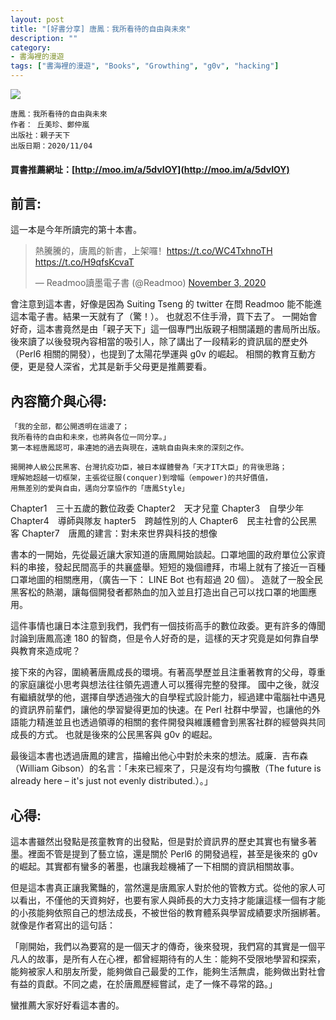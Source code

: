 ```yaml
---
layout: post
title: "[好書分享] 唐鳳：我所看待的自由與未來"
description: ""
category: 
- 書海裡的漫遊
tags: ["書海裡的漫遊", "Books", "Growthing", "g0v", "hacking"]
---
```


<div><a href="http://moo.im/a/1hsPQX" title="唐鳳：我所看待的自由與未來"><img src="https://cdn.readmoo.com/cover/a9/chb3ig4_210x315.jpg?v=0"></a></div>

```
唐鳳：我所看待的自由與未來
作者： 丘美珍、鄭仲嵐  
出版社：親子天下 
出版日期：2020/11/04 
```

#### 買書推薦網址：[http://moo.im/a/5dvIOY](http://moo.im/a/5dvIOY)

## 前言:

這一本是今年所讀完的第十本書。 

<blockquote class="twitter-tweet"><p lang="zh" dir="ltr">熱騰騰的，唐鳳的新書，上架囉！<a href="https://t.co/WC4TxhnoTH">https://t.co/WC4TxhnoTH</a> <a href="https://t.co/H9qfsKcvaT">https://t.co/H9qfsKcvaT</a></p>&mdash; Readmoo讀墨電子書 (@Readmoo) <a href="https://twitter.com/Readmoo/status/1323658517723574272?ref_src=twsrc%5Etfw">November 3, 2020</a></blockquote> <script async src="https://platform.twitter.com/widgets.js" charset="utf-8"></script>

會注意到這本書，好像是因為 Suiting Tseng 的 twitter 在問 Readmoo 能不能進這本電子書。結果一天就有了（驚！）。 也就忍不住手滑，買下去了。
一開始會好奇，這本書竟然是由「親子天下」這一個專門出版親子相關議題的書局所出版。後來讀了以後發現內容相當的吸引人，除了講出了一段精彩的資訊屆的歷史外（Perl6 相關的開發），也提到了太陽花學運與 g0v 的崛起。 相關的教育互動方便，更是發人深省，尤其是新手父母更是推薦要看。


## 內容簡介與心得:

```
「我的全部，都公開透明在這邊了；
我所看待的自由和未來，也將與各位一同分享。」
第一本經唐鳳認可，串連她的過去與現在，遠眺自由與未來的深刻之作。
 
揭開神人級公民黑客、台灣抗疫功臣，被日本媒體譽為「天才IT大臣」的背後思路；
理解她超越一切框架，主張從征服(conquer)到增幅（empower)的共好價值，
用無差別的愛與自由，邁向分享協作的「唐鳳Style」
```
Chapter1　三十五歲的數位政委
Chapter2　天才兒童
Chapter3　自學少年
Chapter4　導師與隊友
hapter5　跨越性別的人
Chapter6　民主社會的公民黑客
Chapter7　唐鳳的建言：對未來世界與科技的想像

書本的一開始，先從最近讓大家知道的唐鳳開始談起。口罩地圖的政府單位公家資料的串接，發起民間高手的共襄盛舉。短短的幾個禮拜，市場上就有了接近一百種口罩地圖的相關應用，（廣告一下： LINE Bot 也有超過 20 個）。 造就了一股全民黑客松的熱潮，讓每個開發者都熱血的加入並且打造出自己可以找口罩的地圖應用。

這件事情也讓日本注意到我們，我們有一個技術高手的數位政委。更有許多的傳聞討論到唐鳳高達 180  的智商，但是令人好奇的是，這樣的天才究竟是如何靠自學與教育來造成呢？

接下來的內容，圍繞著唐鳳成長的環境。有著高學歷並且注重著教育的父母，尊重的家庭讓從小思考與想法往往領先週遭人可以獲得完整的發揮。 國中之後，就沒有繼續就學的他，選擇自學透過強大的自學程式設計能力，經過建中電腦社中遇見的資訊界前輩們，讓他的學習變得更加的快速。在 Perl 社群中學習，也讓他的外語能力精進並且也透過領導的相關的套件開發與維護體會到黑客社群的經營與共同成長的方式。 也就是後來的公民黑客與 g0v 的崛起。

最後這本書也透過唐鳳的建言，描繪出他心中對於未來的想法。威廉．吉布森（William Gibson）的名言：「未來已經來了，只是沒有均勻擴散（The future is already here – it's just not evenly distributed.）。」


## 心得:

這本書雖然出發點是孩童教育的出發點，但是對於資訊界的歷史其實也有蠻多著墨。裡面不管是提到了藝立協，還是關於 Perl6 的開發過程，甚至是後來的 g0v 的崛起。其實都有蠻多的著墨，也讓我趁機補了一下相關的資訊相關故事。

但是這本書真正讓我驚豔的，當然還是唐鳳家人對於他的管教方式。從他的家人可以看出，不僅他的天資夠好，也要有家人與師長的大力支持才能讓這樣一個有才能的小孩能夠依照自己的想法成長，不被世俗的教育體系與學習成績要求所捆綁著。就像是作者寫出的這句話：

「剛開始，我們以為要寫的是一個天才的傳奇，後來發現，我們寫的其實是一個平凡人的故事，是所有人在心裡，都曾經期待有的人生：能夠不受限地學習和探索，能夠被家人和朋友所愛，能夠做自己最愛的工作，能夠生活無虞，能夠做出對社會有益的貢獻。不同之處，在於唐鳳歷經嘗試，走了一條不尋常的路。」

蠻推薦大家好好看這本書的。
